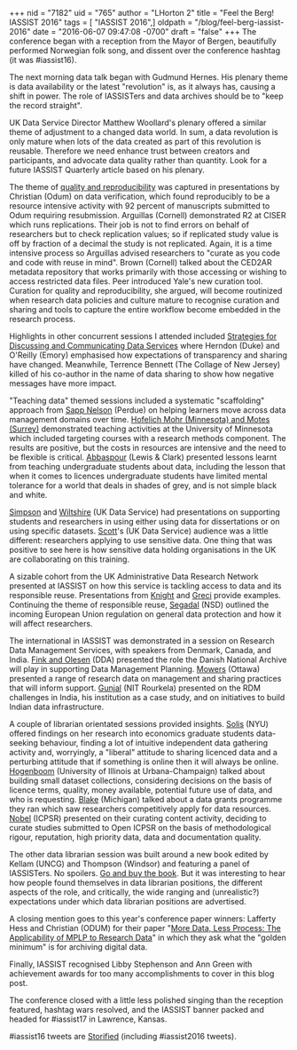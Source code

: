 +++
nid = "7182"
uid = "765"
author = "LHorton 2"
title = "Feel the Berg! IASSIST 2016"
tags = [ "IASSIST 2016",]
oldpath = "/blog/feel-berg-iassist-2016"
date = "2016-06-07 09:47:08 -0700"
draft = "false"
+++
The conference began with a reception from the Mayor of Bergen,
beautifully performed Norwegian folk song, and dissent over the
conference hashtag (it was \#iassist16).

The next morning data talk began with Gudmund Hernes. His plenary theme
is data availability or the latest "revolution" is, as it always has,
causing a shift in power. The role of IASSISTers and data archives
should be to "keep the record straight".

UK Data Service Director Matthew Woollard's plenary offered a similar
theme of adjustment to a changed data world. In sum, a data revolution
is only mature when lots of the data created as part of this revolution
is reusable. Therefore we need enhance trust between creators and
participants, and advocate data quality rather than quantity. Look for a
future IASSIST Quarterly article based on his plenary.

The theme of [quality and
reproducibility](https://www.openconf.org/IASSIST16/modules/request.php?module=oc_program&action=summary.php&id=128)
was captured in presentations by Christian (Odum) on data verification,
which found reproducibly to be a resource intensive activity with 92
percent of manuscripts submitted to Odum requiring resubmission.
Arguillas (Cornell) demonstrated R2 at CISER which runs replications.
Their job is not to find errors on behalf of researchers but to check
replication values; so if replicated study value is off by fraction of a
decimal the study is not replicated. Again, it is a time intensive
process so Arguillas advised researchers to "curate as you code and code
with reuse in mind". Brown (Cornell) talked about the CED2AR metadata
repository that works primarily with those accessing or wishing to
access restricted data files. Peer introduced Yale's new curation tool.
Curation for quality and reproducibility, she argued, will become
routinized when research data policies and culture mature to recognise
curation and sharing and tools to capture the entire workflow become
embedded in the research process.

Highlights in other concurrent sessions I attended included [Strategies
for Discussing and Communicating Data
Services](https://www.openconf.org/IASSIST16/modules/request.php?module=oc_program&action=summary.php&id=70)
where Herndon (Duke) and O'Reilly (Emory) emphasised how expectations of
transparency and sharing have changed. Meanwhile, Terrence Bennett (The
Collage of New Jersey) killed of his co-author in the name of data
sharing to show how negative messages have more impact.

"Teaching data" themed sessions included a systematic "scaffolding"
approach from [Sapp
Nelson](https://www.openconf.org/IASSIST16/modules/request.php?module=oc_program&action=summary.php&id=33)
(Perdue) on helping learners move across data management domains over
time. [Hofelich Mohr (Minnesota) and Motes
(Surrey)](https://www.openconf.org/IASSIST16/modules/request.php?module=oc_program&action=summary.php&id=65)
demonstrated teaching activities at the University of Minnesota which
included targeting courses with a research methods component. The
results are positive, but the costs in resources are intensive and the
need to be flexible is critical.
[Abbaspour](https://www.openconf.org/IASSIST16/modules/request.php?module=oc_program&action=summary.php&id=143)
(Lewis & Clark) presented lessons learnt from teaching undergraduate
students about data, including the lesson that when it comes to licences
undergraduate students have limited mental tolerance for a world that
deals in shades of grey, and is not simple black and white.

[Simpson](https://www.openconf.org/IASSIST16/modules/request.php?module=oc_program&action=summary.php&id=29)
and
[Wiltshire](https://www.openconf.org/IASSIST16/modules/request.php?module=oc_program&action=summary.php&id=46)
(UK Data Service) had presentations on supporting students and
researchers in using either using data for dissertations or on using
specific datasets.
[Scott](https://www.openconf.org/IASSIST16/modules/request.php?module=oc_program&action=summary.php&id=41)'s
(UK Data Service) audience was a little different: researchers applying
to use sensitive data. One thing that was positive to see here is how
sensitive data holding organisations in the UK are collaborating on this
training.

A sizable cohort from the UK Administrative Data Research Network
presented at IASSIST on how this service is tackling access to data and
its responsible reuse. Presentations from
[Knight](https://www.openconf.org/IASSIST16/modules/request.php?module=oc_program&action=summary.php&id=43)
and
[Greci](https://www.openconf.org/IASSIST16/modules/request.php?module=oc_program&action=summary.php&id=105)
provide examples. Continuing the theme of responsible reuse,
[Segadal](https://www.openconf.org/IASSIST16/modules/request.php?module=oc_program&action=summary.php&id=152)
(NSD) outlined the incoming European Union regulation on general data
protection and how it will affect researchers.

The international in IASSIST was demonstrated in a session on Research
Data Management Services, with speakers from Denmark, Canada, and India.
[Fink and
Olesen](https://www.openconf.org/IASSIST16/modules/request.php?module=oc_program&action=summary.php&id=59)
(DDA) presented the role the Danish National Archive will play in
supporting Data Management Planning.
[Mowers](https://www.openconf.org/IASSIST16/modules/request.php?module=oc_program&action=summary.php&id=156)
(Ottawa) presented a range of research data on management and sharing
practices that will inform support.
[Gunjal](https://www.openconf.org/IASSIST16/modules/request.php?module=oc_program&action=summary.php&id=159)
(NIT Rourkela) presented on the RDM challenges in India, his institution
as a case study, and on initiatives to build Indian data infrastructure.

A couple of librarian orientated sessions provided insights.
[Solis](https://www.openconf.org/IASSIST16/modules/request.php?module=oc_program&action=summary.php&id=28)
(NYU) offered findings on her research into economics graduate students
data-seeking behaviour, finding a lot of intuitive independent data
gathering activity and, worryingly, a "liberal" attitude to sharing
licenced data and a perturbing attitude that if something is online then
it will always be online.
[Hogenboom](https://www.openconf.org/IASSIST16/modules/request.php?module=oc_program&action=summary.php&id=109)
(University of Illinois at Urbana-Champaign) talked about building small
dataset collections, considering decisions on the basis of licence
terms, quality, money available, potential future use of data, and who
is requesting.
[Blake](https://www.openconf.org/IASSIST16/modules/request.php?module=oc_program&action=summary.php&id=126)
(Michigan) talked about a data grants programme they ran which saw
researchers competitively apply for data resources.
[Nobel](https://www.openconf.org/IASSIST16/modules/request.php?module=oc_program&action=summary.php&id=115)
(ICPSR) presented on their curating content activity, deciding to curate
studies submitted to Open ICPSR on the basis of methodological rigour,
reputation, high priority data, data and documentation quality.

The other data librarian session was built around a new book edited by
Kellam (UNCG) and Thompson (Windsor) and featuring a panel of
IASSISTers. No spoilers. [Go and buy the
book](http://www.alastore.ala.org/detail.aspx?ID=11774). But it was
interesting to hear how people found themselves in data librarian
positions, the different aspects of the role, and critically, the wide
ranging and (unrealistic?) expectations under which data librarian
positions are advertised.

A closing mention goes to this year's conference paper winners: Lafferty
Hess and Christian (ODUM) for their paper \"[More Data, Less Process:
The Applicability of MPLP to Research
Data](https://www.openconf.org/IASSIST16/modules/request.php?module=oc_program&action=summary.php&id=125)\"
in which they ask what the "golden minimum" is for archiving digital
data.

Finally, IASSIST recognised Libby Stephenson and Ann Green with
achievement awards for too many accomplishments to cover in this blog
post.

The conference closed with a little less polished singing than the
reception featured, hashtag wars resolved, and the IASSIST banner packed
and headed for \#iassist17 in Lawrence, Kansas.

\#iassist16 tweets are
[Storified](https://storify.com/iassistdata/iassist-2016) (including
\#iassist2016 tweets).
